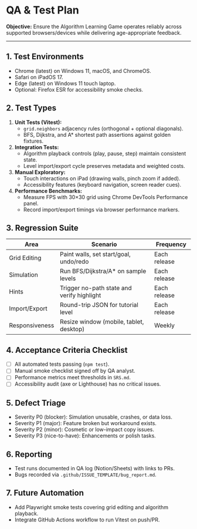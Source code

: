 # QA & Test Plan

**Objective:** Ensure the Algorithm Learning Game operates reliably across supported browsers/devices while delivering age-appropriate feedback.

---

## 1. Test Environments
- Chrome (latest) on Windows 11, macOS, and ChromeOS.
- Safari on iPadOS 17.
- Edge (latest) on Windows 11 touch laptop.
- Optional: Firefox ESR for accessibility smoke checks.

## 2. Test Types
1. **Unit Tests (Vitest):**
   - `grid.neighbors` adjacency rules (orthogonal + optional diagonals).
   - BFS, Dijkstra, and A* shortest path assertions against golden fixtures.
2. **Integration Tests:**
   - Algorithm playback controls (play, pause, step) maintain consistent state.
   - Level import/export cycle preserves metadata and weighted costs.
3. **Manual Exploratory:**
   - Touch interactions on iPad (drawing walls, pinch zoom if added).
   - Accessibility features (keyboard navigation, screen reader cues).
4. **Performance Benchmarks:**
   - Measure FPS with 30×30 grid using Chrome DevTools Performance panel.
   - Record import/export timings via browser performance markers.

## 3. Regression Suite
| Area | Scenario | Frequency |
| --- | --- | --- |
| Grid Editing | Paint walls, set start/goal, undo/redo | Each release |
| Simulation | Run BFS/Dijkstra/A* on sample levels | Each release |
| Hints | Trigger no-path state and verify highlight | Each release |
| Import/Export | Round-trip JSON for tutorial level | Each release |
| Responsiveness | Resize window (mobile, tablet, desktop) | Weekly |

## 4. Acceptance Criteria Checklist
- [ ] All automated tests passing (`npm test`).
- [ ] Manual smoke checklist signed off by QA analyst.
- [ ] Performance metrics meet thresholds in `SRS.md`.
- [ ] Accessibility audit (axe or Lighthouse) has no critical issues.

## 5. Defect Triage
- Severity P0 (blocker): Simulation unusable, crashes, or data loss.
- Severity P1 (major): Feature broken but workaround exists.
- Severity P2 (minor): Cosmetic or low-impact copy issues.
- Severity P3 (nice-to-have): Enhancements or polish tasks.

## 6. Reporting
- Test runs documented in QA log (Notion/Sheets) with links to PRs.
- Bugs recorded via `.github/ISSUE_TEMPLATE/bug_report.md`.

## 7. Future Automation
- Add Playwright smoke tests covering grid editing and algorithm playback.
- Integrate GitHub Actions workflow to run Vitest on push/PR.
